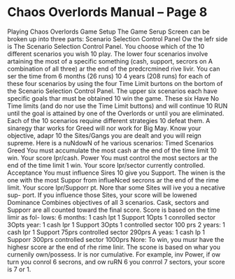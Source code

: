 # Chaos Overlords Manual – Page 8

Playing Chaos Overlords Game Setup The Game Serup Screen can be broken up into three parts: Scenario Selection Control Panel Ow the lefr side is The Scenario Selection Control Panel. You choose which of the 10 different scenarios you wish 10 play. The lower four scenarios involve artaining the most of a specific something (cash, support, secrors on A combination of all three) ar the end of the predcrcmined rive livir. You can ser the time from 6 months (26 runs) 10 4 years (208 runs) for each of these four scenarios by using the four Time Limit burtons on the bortom of the Scenario Selection Control Panel. The upper six scenarios each have specific goals thar must be obtained 10 win the game. These six Have No Time limits (and do nor use the Time Limit buttons) and will continue 10 RUN until the goal is attained by one of the Overlords or until you are eliminated. Each of the 10 scenarios requine different strategies 10 defeat them. A sinaregy thar works for Greed will nor work for Big May. Know your objective, adapr 10 the Sites/Gangs you are dealt and you will reign supreme. Here is a nuNdowN of he various scenarios: Timed Scenarios Greed You must accumulate the most cash ar the end of the time limit 10 win. Your score Ipr/cash. Power You must control the most sectors ar the end of the time limit 1 win. Your score Ipr/sector currently controlled. Acceptance You must influence Sires 10 give you Support. The winen is the one with the most Suppor from influeNced secrons ar the end of the rime limit. Your score Ipr/Supporr pt. Nore thar some Sites will ive you a necative sup- port. If you influence those Sites, your score will be lowened Dominance Combines objectives of all 3 scenarios. Cask, sectors and Supporr are all counted toward the final score. Score is based on the time limir as fol- lows: 6 months: 1 cash Ipt 1 Support 1Opts 1 conrolled sector 3Opts year: 1 cash Ipr 1 Support 3Opts 1 controlled sector 100 prs 2 years: 1 cash Ipr 1 Support 75prs controlled sector 290prs A yeas: 1 cash Ip 1 Supporr 300prs controlled sector 1000prs Nore: To win, you musr have the highesr score ar the end of rhe rime linir. The scone is based on whar you curnenily own/possess. Ir is nor cumulative. For example, inv Power, if ow turn you conrol 6 secrons, and ow ruRN 6 you conrrol 7 sectors, your score is 7 or 1.
